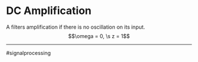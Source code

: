 # DC Amplification
A filters amplification if there is no oscillation on its input.
$$\omega = 0, \s z = 1$$

---
#signalprocessing